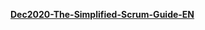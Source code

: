 [**Dec2020-The-Simplified-Scrum-Guide-EN**](https://simplifiedscrum.org/wp-content/uploads/2020/11/Dec2020-The-Simplified-Scrum-Guide-EN.pdf)